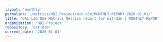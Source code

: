 ```yaml
---
layout: 'monthly'
permalink: '/metrics/HDI-Project/mit-d3m/MONTHLY-REPORT-2020-01-01/'
title: 'DAI Lab OSS Metrics Metrics report for mit-d3m | MONTHLY-REPORT-2020-01-01'
organization: 'HDI-Project'
repository: 'mit-d3m'
current_date: '2020-01-01'
---
```


